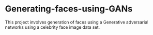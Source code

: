# Generating-faces-using-GANs
This project involves generation of faces using a Generative adversarial networks using a celebrity face image data set.
